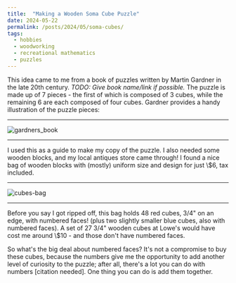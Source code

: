 ```yaml
---
title:  "Making a Wooden Soma Cube Puzzle"
date: 2024-05-22
permalink: /posts/2024/05/soma-cubes/
tags:
  - hobbies
  - woodworking
  - recreational mathematics
  - puzzles
---
```

This idea came to me from a book of puzzles written by Martin Gardner in the late 20th century. _TODO: Give book name/link if possible._ The puzzle is made up of 7 pieces - the first of which is composed of 3 cubes, while the remaining 6 are each composed of four cubes. Gardner provides a handy illustration of the puzzle pieces:

------

![gardners_book](https://github.com/kesslerjohn/kesslerjohn.github.io/assets/80122119/f5660283-e2da-461b-a65d-96284f14f9da)

------

I used this as a guide to make my copy of the puzzle. I also needed some wooden blocks, and my local antiques store came through! I found a nice bag of wooden blocks with (mostly) uniform size and design for just \\$6, tax included. 

------

![cubes-bag](https://github.com/kesslerjohn/kesslerjohn.github.io/assets/80122119/e1845d51-4ffb-44c7-bd4f-0fe96e2b3571)

------

Before you say I got ripped off, this bag holds 48 red cubes, 3/4" on an edge, with numbered faces! (plus two slightly smaller blue cubes, also with numbered faces). A set of 27 3/4" wooden cubes at Lowe's would have cost me around \\$10 - and those don't have numbered faces. 

So what's the big deal about numbered faces? It's not a compromise to buy these cubes, because the numbers give me the opportunity to add another level of curiosity to the puzzle; after all, there's a lot you can do with numbers [citation needed]. One thing you can do is add them together. 
